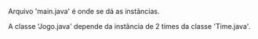 Arquivo 'main.java' é onde se dá as instâncias.


A classe 'Jogo.java' depende da instância de 2 times da classe 'Time.java'.
